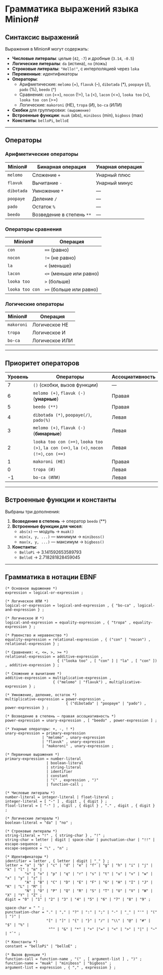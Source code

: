 # Грамматика выражений языка **Minion#**

## Синтаксис выражений

Выражения в Minion# могут содержать:

- **Числовые литералы**: целые (`42`, `-7`) и дробные (`3.14`, `-0.5`)
- **Логические литералы**: `da` (истина), `no` (ложь)
- **Строковые литералы**: `"Hello!"`, с интерполяцией через `loka`
- **Переменные**: идентификаторы
- **Операторы**:
  - Арифметические: `melomo` (+), `flavuk` (–), `dibotada` (*), `poopaye` (/), `pado` (%), `beedo` (^)
  - Сравнения: `con` (==), `nocon` (!=), `la` (<), `lacon` (<=), `looka too` (>), `looka too con` (>=)
  - Логические: `makoroni` (НЕ), `tropa` (И), `bo-ca` (ИЛИ)
- **Скобки** для группировки: `(выражение)`
- **Встроенные функции**: `muak` (abs), `miniboss` (min), `bigboss` (max)
- **Константы**: `belloPi`, `belloE`

---

## Операторы

### Арифметические операторы

| Minion#      | Бинарная операция        | Унарная операция |
|--------------|--------------------------|------------------|
| `melomo`     | Сложение `+`             | Унарный плюс     |
| `flavuk`     | Вычитание `-`            | Унарный минус    |
| `dibotada`   | Умножение `*`            | —                |
| `poopaye`    | Деление `/`              | —                |
| `pado`       | Остаток  `%`             | —                |
| `beedo`      | Возведение в степень `**`| —                |


### Операторы сравнения

| Minion#               | Операция      |
|-----------------------|---------------|
| `con`                 | `==` (равно)  |
| `nocon`              | `!=` (не равно) |
| `la`                  | `<` (меньше)  |
| `lacon`              | `<=` (меньше или равно) |
| `looka too`           | `>` (больше)  |
| `looka too con`       | `>=` (больше или равно) |

### Логические операторы

| Minion#     | Операция        |
|-------------|-----------------|
| `makoroni`  | Логическое НЕ   |
| `tropa`     | Логическое И    |
| `bo-ca`     | Логическое ИЛИ  |

---

## Приоритет операторов 

| Уровень | Операторы                          | Ассоциативность |
|--------|------------------------------------|------------------|
| 7      | `()` (скобки, вызов функции)       | —                |
| 6      | `melomo (+)`, `flavuk (-)` (**унарные**) | Правая           |
| 5      | `beedo (**)`                            | Правая       |
| 4      | `dibotada (*)`, `poopaye(/)`, `pado(%)`      | Левая            |
| 3      | `melomo (+)`, `flavuk (-)` (**бинарные**)| Левая            |
| 2      | `looka too con (>=)`, `looka too (>)`, `la con (<=)`, `la (<)`, `nocon (!=)`, `con (==)` | Левая |
| 1      | `makoroni (НЕ)`                         | Правая           |
| 0      | `tropa (И)`                            | Левая            |
| -1     | `bo-ca (ИЛИ)`                            | Левая            |

---

## Встроенные функции и константы

Выбраны три дополнения:

1. **Возведение в степень** → оператор `beedo` (**)
2. **Встроенные функции для чисел**:
   - `abs(x)` — модуль → `muak()`
   - `min(x, y, ...)` — минимум → `miniboss()`
   - `max(x, y, ...)` — максимум → `bigboss()`
3. **Константы**:
   - `BelloPi` → 3.141592653589793
   - `BelloE` → 2.718281828459045

---

## Грамматика в нотации EBNF

```ebnf
(* Основное выражение *)
expression = logical-or-expression ;

(* Логическое ИЛИ *)
logical-or-expression = logical-and-expression , { "bo-ca" , logical-and-expression } ;

(* Логическое И *)
logical-and-expression = equality-expression , { "tropa" , equality-expression } ;

(* Равенство и неравенство *)
equality-expression = relational-expression , { ("con" | "nocon") , relational-expression } ;

(* Сравнения: <, <=, >, >= *)
relational-expression = additive-expression ,
                        { ("looka too" , [ "con" ] | "la" , [ "con" ]) , additive-expression } ;

(* Сложение и вычитание *)
additive-expression = multiplicative-expression ,
                      { ("melomo" | "flavuk") , multiplicative-expression } ;

(* Умножение, деление, остаток *)
multiplicative-expression = power-expression ,
                            { ("dibotada" | "poopaye" | "pado") , power-expression } ;

(* Возведение в степень — правая ассоциативность *)
power-expression = unary-expression , [ "beedo" , power-expression ] ;

(* Унарные операторы: +, -, ! *)
unary-expression = primary-expression
                 | "melomo" , unary-expression
                 | "flavuk" , unary-expression
                 | "makoroni" , unary-expression ;

(* Первичные выражения *)
primary-expression = number-literal
                   | boolean-literal
                   | string-literal
                   | identifier
                   | constant
                   | "(" , expression , ")"
                   | function-call ;

(* Числовые литералы *)
number-literal = integer-literal | float-literal ;
integer-literal = [ "-" ] , digit , { digit } ;
float-literal = [ "-" ] , digit , { digit } , "." , digit , { digit } ;

(* Логические литералы *)
boolean-literal = "da" | "no" ;

(* Строковые литералы *)
string-literal = "!" , { string-char } , "!" ;
string-char = letter | digit | space-char | punctuation-char | "!!" | escape-sequence ;
escape-sequence = "\" , "n" ;

(* Идентификаторы *)
identifier = letter , { letter | digit | "_" } ;
letter = "a" | "b" | "c" | "d" | "e" | "f" | "g" | "h" | "i" | "j" | "k" | "l" | "m" |
         "n" | "o" | "p" | "q" | "r" | "s" | "t" | "u" | "v" | "w" | "x" | "y" | "z" |
         "A" | "B" | "C" | "D" | "E" | "F" | "G" | "H" | "I" | "J" | "K" | "L" | "M" |
         "N" | "O" | "P" | "Q" | "R" | "S" | "T" | "U" | "V" | "W" | "X" | "Y" | "Z" ;
digit = "0" | "1" | "2" | "3" | "4" | "5" | "6" | "7" | "8" | "9" ;

space-char = " " ;
punctuation-char = "." | "," | "?" | ":" | ";" | "-" | "_" | "'" | "(" | ")" |
                   "[" | "]" | "{" | "}" | "/" | "\\" | "@" | "#" | "$" | "%" |
                    "^" | "&" | "*" | "+" |"=" | "<" | ">" | "|" | "~" | "`" ;

(* Константы *)
constant = "belloPi" | "belloE" ;

(* Вызов функции *)
function-call = function-name , "(" , [ argument-list ] , ")" ;
function-name = "muak" | "miniboss" | "bigboss" ;
argument-list = expression , { "," , expression } ;
```
